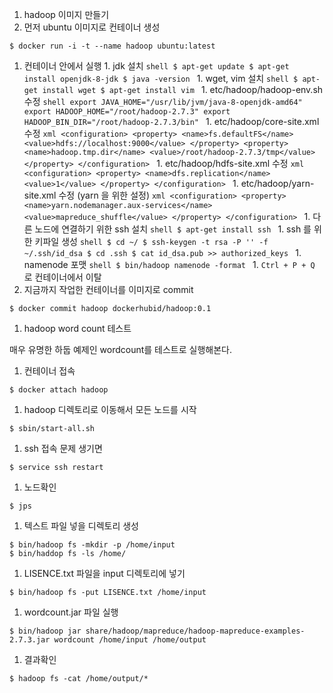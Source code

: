 1. hadoop 이미지 만들기
  1. 먼저 ubuntu 이미지로 컨테이너 생성
  ```shell
  $ docker run -i -t --name hadoop ubuntu:latest
  ```
  1. 컨테이너 안에서 실행
    1. jdk 설치
    ```shell
    $ apt-get update
    $ apt-get install openjdk-8-jdk
    $ java -version
    ```
    1. wget, vim 설치
    ```shell
    $ apt-get install wget
    $ apt-get install vim
    ```
    1. etc/hadoop/hadoop-env.sh 수정
    ```shell
    export JAVA_HOME="/usr/lib/jvm/java-8-openjdk-amd64"
    export HADOOP_HOME="/root/hadoop-2.7.3"
    export HADOOP_BIN_DIR="/root/hadoop-2.7.3/bin"
    ```
    1. etc/hadoop/core-site.xml 수정
    ```xml
    <configuration>
      <property>
          <name>fs.defaultFS</name>
          <value>hdfs://localhost:9000</value>
      </property>
      <property>
          <name>hadoop.tmp.dir</name>
          <value>/root/hadoop-2.7.3/tmp</value>
      </property>
    </configuration>
    ```
    1. etc/hadoop/hdfs-site.xml 수정
    ```xml
    <configuration>
      <property>
          <name>dfs.replication</name>
          <value>1</value>
      </property>
    </configuration>
    ```
    1. etc/hadoop/yarn-site.xml 수정 (yarn 을 위한 설정)
    ```xml
    <configuration>
      <property>
          <name>yarn.nodemanager.aux-services</name>
          <value>mapreduce_shuffle</value>
      </property>
    </configuration>
    ```
    1. 다른 노드에 연결하기 위한 ssh 설치
    ```shell
    $ apt-get install ssh
    ```
    1. ssh 를 위한 키파일 생성
    ```shell
    $ cd ~/
    $ ssh-keygen -t rsa -P '' -f ~/.ssh/id_dsa
    $ cd .ssh
    $ cat id_dsa.pub >> authorized_keys
    ```
    1. namenode 포맷
    ```shell
    $ bin/hadoop namenode -format
    ```
    1. `Ctrl + P + Q` 로 컨테이너에서 이탈
  1. 지금까지 작업한 컨테이너를 이미지로 commit
  ```shell
  $ docker commit hadoop dockerhubid/hadoop:0.1
  ```  
1. hadoop word count 테스트

  매우 유명한 하둡 예제인 wordcount를 테스트로 실행해본다.
  1. 컨테이너 접속
  ```shell
  $ docker attach hadoop
  ```
  1. hadoop 디렉토리로 이동해서 모든 노드를 시작
  ```shell
  $ sbin/start-all.sh
  ```
  1. ssh 접속 문제 생기면
  ```shell
  $ service ssh restart
  ```
  1. 노드확인
  ```shell
  $ jps
  ```
  1. 텍스트 파일 넣을 디렉토리 생성
  ```shell
  $ bin/hadoop fs -mkdir -p /home/input
  $ bin/haddop fs -ls /home/
  ```
  1. LISENCE.txt 파일을 input 디렉토리에 넣기
  ```shell
  $ bin/hadoop fs -put LISENCE.txt /home/input
  ```
  1. wordcount.jar 파일 실행
  ```shell
  $ bin/hadoop jar share/hadoop/mapreduce/hadoop-mapreduce-examples-2.7.3.jar wordcount /home/input /home/output
  ```
  1. 결과확인
  ```shell
  $ hadoop fs -cat /home/output/*
  ```

